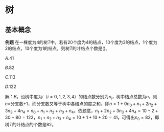 # 树

## 基本概念

**例题** 在一棵度为$4$的树$T$中，若有$20$个度为$4$的结点，$10$个度为$3$的结点，$1$个度为$2$的结点，$10$个度为$1$的结点，则树$T$的叶结点个数是()。

$A.41$

$B.82$

$C.113$

$D.122$

解：$B$。设树中度为$i$（$i=0,1,2,3,4$）的结点数分别为$n_i$，树中结点总数为$n$，则$n$=分支数$+1$，而分支数又等于树中各结点的度之和，即$n=1+0n_0+n_1+2n_2+3n_3+4n_4=n_0+n_1+n_2+n_3+n_4$。依题意，$n_1+2n_2+3n_3+4n_4=10+2+30+80= 122$，$n_1+n_2+n_3+n_4=10+1+10+20=41$，可得出$n_0=82$，即树$T$的叶结点的个数是$82$。
